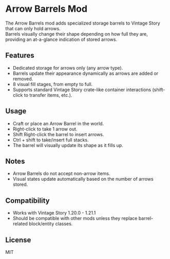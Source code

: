 # Arrow Barrels Mod

The Arrow Barrels mod adds specialized storage barrels to Vintage Story that can only hold arrows.  
Barrels visually change their shape depending on how full they are, providing an at-a-glance indication of stored arrows.

## Features
- Dedicated storage for arrows only (any arrow type).
- Barrels update their appearance dynamically as arrows are added or removed.
- 8 visual fill stages, from empty to full.
- Supports standard Vintage Story crate-like container interactions (shift-click to transfer items, etc.).

## Usage
- Craft or place an Arrow Barrel in the world.
- Right-click to take 1 arrow out.
- Shift Right-click the barrel to insert arrows.
- Ctrl + shift to take/insert full stacks.
- The barrel will visually update its shape as it fills up.

## Notes
- Arrow Barrels do not accept non-arrow items.
- Visual states update automatically based on the number of arrows stored.

## Compatibility
- Works with Vintage Story 1.20.0 - 1.21.1
- Should be compatible with other mods unless they replace barrel-related block/entity classes.

## License
MIT

